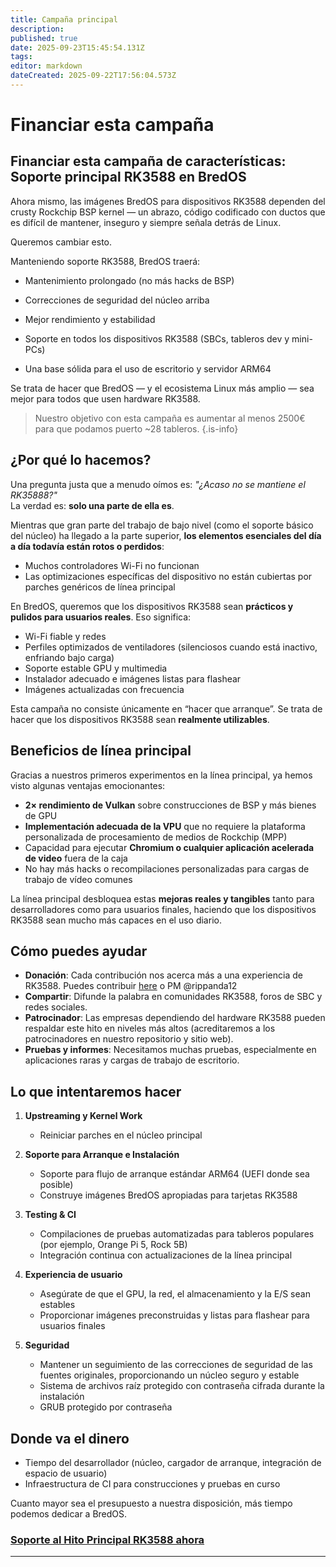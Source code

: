 ```yaml
---
title: Campaña principal
description:
published: true
date: 2025-09-23T15:45:54.131Z
tags:
editor: markdown
dateCreated: 2025-09-22T17:56:04.573Z
---
```


# Financiar esta campaña

## Financiar esta campaña de características: Soporte principal RK3588 en BredOS

Ahora mismo, las imágenes BredOS para dispositivos RK3588 dependen del crusty Rockchip BSP kernel — un abrazo, código codificado con ductos que es difícil de mantener, inseguro y siempre señala detrás de Linux.

Queremos cambiar esto.

Manteniendo soporte RK3588, BredOS traerá:

- Mantenimiento prolongado (no más hacks de BSP)

- Correcciones de seguridad del núcleo arriba

- Mejor rendimiento y estabilidad

- Soporte en todos los dispositivos RK3588 (SBCs, tableros dev y mini-PCs)

- Una base sólida para el uso de escritorio y servidor ARM64

Se trata de hacer que BredOS — y el ecosistema Linux más amplio — sea mejor para todos que usen hardware RK3588.

> Nuestro objetivo con esta campaña es aumentar al menos 2500€ para que podamos puerto ~28 tableros.
> {.is-info}

## ¿Por qué lo hacemos?

Una pregunta justa que a menudo oímos es: _"¿Acaso no se mantiene el RK35888?"_\
La verdad es: **solo una parte de ella es**.

Mientras que gran parte del trabajo de bajo nivel (como el soporte básico del núcleo) ha llegado a la parte superior, **los elementos esenciales del día a día todavía están rotos o perdidos**:

- Muchos controladores Wi-Fi no funcionan
- Las optimizaciones específicas del dispositivo no están cubiertas por parches genéricos de línea principal

En BredOS, queremos que los dispositivos RK3588 sean **prácticos y pulidos para usuarios reales**. Eso significa:

- Wi-Fi fiable y redes
- Perfiles optimizados de ventiladores (silenciosos cuando está inactivo, enfriando bajo carga)
- Soporte estable GPU y multimedia
- Instalador adecuado e imágenes listas para flashear
- Imágenes actualizadas con frecuencia

Esta campaña no consiste únicamente en “hacer que arranque”.
Se trata de hacer que los dispositivos RK3588 sean **realmente utilizables**.

## Beneficios de línea principal

Gracias a nuestros primeros experimentos en la línea principal, ya hemos visto algunas ventajas emocionantes:

- **2× rendimiento de Vulkan** sobre construcciones de BSP y más bienes de GPU
- **Implementación adecuada de la VPU** que no requiere la plataforma personalizada de procesamiento de medios de Rockchip (MPP)
- Capacidad para ejecutar **Chromium o cualquier aplicación acelerada de video** fuera de la caja
- No hay más hacks o recompilaciones personalizadas para cargas de trabajo de vídeo comunes

La línea principal desbloquea estas **mejoras reales y tangibles** tanto para desarrolladores como para usuarios finales, haciendo que los dispositivos RK3588 sean mucho más capaces en el uso diario.

## Cómo puedes ayudar

- **Donación**: Cada contribución nos acerca más a una experiencia de RK3588. Puedes contribuir [here](https://ko-fi.com/Z8Z3I4J0P) o PM @rippanda12
- **Compartir**: Difunde la palabra en comunidades RK3588, foros de SBC y redes sociales.
- **Patrocinador**: Las empresas dependiendo del hardware RK3588 pueden respaldar este hito en niveles más altos (acreditaremos a los patrocinadores en nuestro repositorio y sitio web).
- **Pruebas y informes**: Necesitamos muchas pruebas, especialmente en aplicaciones raras y cargas de trabajo de escritorio.

## Lo que intentaremos hacer

1. **Upstreaming y Kernel Work**
   - Reiniciar parches en el núcleo principal

2. **Soporte para Arranque e Instalación**
   - Soporte para flujo de arranque estándar ARM64 (UEFI donde sea posible)
   - Construye imágenes BredOS apropiadas para tarjetas RK3588

3. **Testing & CI**
   - Compilaciones de pruebas automatizadas para tableros populares (por ejemplo, Orange Pi 5, Rock 5B)
   - Integración continua con actualizaciones de la línea principal

4. **Experiencia de usuario**
   - Asegúrate de que el GPU, la red, el almacenamiento y la E/S sean estables
   - Proporcionar imágenes preconstruidas y listas para flashear para usuarios finales

5. **Seguridad**
   - Mantener un seguimiento de las correcciones de seguridad de las fuentes originales, proporcionando un núcleo seguro y estable
   - Sistema de archivos raíz protegido con contraseña cifrada durante la instalación
   - GRUB protegido por contraseña

## Donde va el dinero

- Tiempo del desarrollador (núcleo, cargador de arranque, integración de espacio de usuario)
- Infraestructura de CI para construcciones y pruebas en curso

Cuanto mayor sea el presupuesto a nuestra disposición, más tiempo podemos dedicar a BredOS.

### **[Soporte al Hito Principal RK3588 ahora](https://ko-fi.com/Z8Z3I4J0P)**

---